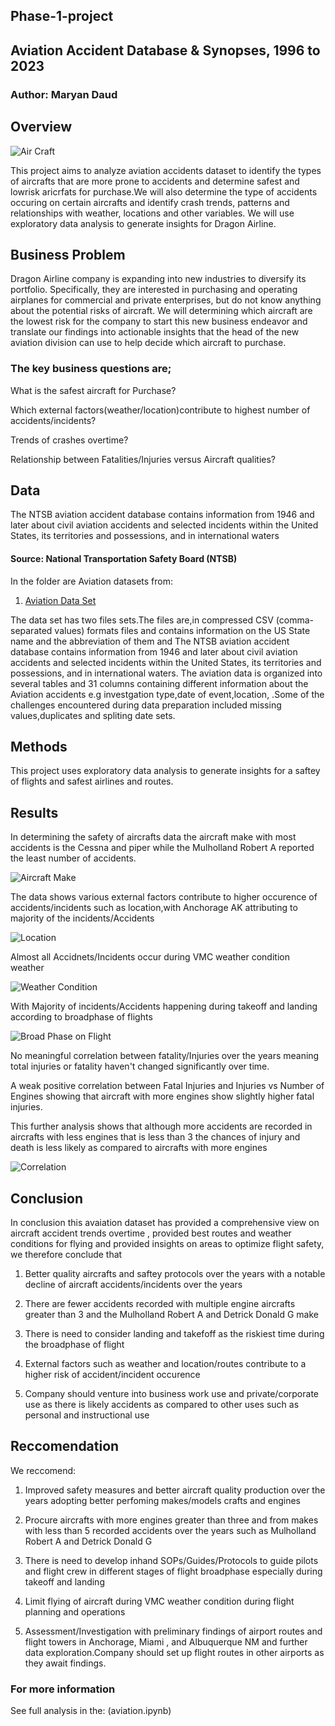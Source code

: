 ## Phase-1-project
## Aviation Accident Database & Synopses, 1996 to 2023
### Author: Maryan Daud

## Overview
![Air Craft](aircraft-155380716-612x612.jpg)

This project aims to analyze aviation accidents dataset to identify the types of aircrafts that are more prone to accidents and determine safest and lowrisk aricrfats for purchase.We will also determine the type of accidents occuring on certain aircrafts and identify crash trends, patterns and relationships with weather, locations and other variables. We will use exploratory data analysis to generate insights for Dragon Airline.

## Business Problem
Dragon Airline company is expanding into new industries to diversify its portfolio. Specifically, they are interested in purchasing and operating airplanes for commercial and private enterprises, but do not know anything about the potential risks of aircraft. We will determining which aircraft are the lowest risk for the company to start this new business endeavor and translate our findings into actionable insights that the head of the new aviation division can use to help decide which aircraft to purchase.

### The key business questions are;

What is the safest aircraft for Purchase?

Which external factors(weather/location)contribute to highest number of accidents/incidents? 

Trends of crashes overtime?

Relationship between Fatalities/Injuries versus Aircraft qualities?

## Data
The NTSB aviation accident database contains information from 1946 and later about civil aviation accidents and selected incidents within the United States, its territories and possessions, and in international waters

#### Source: National Transportation Safety Board (NTSB)

In the folder are Aviation datasets from:

1. [Aviation Data Set](https://www.kaggle.com/datasets/khsamaha/aviation-accident-database-synopses)

The data set has two files sets.The files are,in compressed CSV (comma-separated values) formats files and contains information on the US State name and the abbreviation of them and The NTSB aviation accident database contains information from 1946 and later about civil aviation accidents and selected incidents within the United States, its territories and possessions, and in international waters. The aviation data is organized into several tables and 31 columns containing different information about the Aviation accidents e.g investgation type,date of event,location, .Some of the challenges encountered during data preparation included missing values,duplicates and spliting date sets.

## Methods
This project uses exploratory data analysis to generate insights for a saftey of flights and safest airlines and routes.

## Results 

In determining the safety of aircrafts data  the aircraft make with most accidents is the Cessna and piper while the Mulholland Robert A reported the least number of accidents.

![Aircraft Make](image-7.png)

The data shows various external factors contribute to higher occurence of accidents/incidents such as location,with Anchorage AK attributing to majority of the incidents/Accidents 

![Location](image-6.png)

Almost all Accidnets/Incidents occur during VMC weather condition weather 

![Weather Condition](image-5.png)

With Majority of incidents/Accidents happening during takeoff and landing according to broadphase of flights 

![Broad Phase on Flight](image-4.png)

No meaningful correlation between fatality/Injuries over the years meaning total injuries or fatality haven't changed significantly over time.

A weak positive correlation between Fatal Injuries and Injuries vs Number of Engines showing that aircraft with more engines show slightly higher fatal injuries.

This further analysis shows that although more accidents are recorded in aircrafts with less engines that is less than 3 the chances of injury and death is less likely as compared to aircrafts with more engines 

![Correlation](image-8.png)


## Conclusion 

In conclusion this avaiation dataset has provided a comprehensive view on aircraft accident trends overtime , provided best routes and weather conditions for flying and provided insights on areas to optimize flight safety, we therefore conclude that 

1. Better quality aircrafts and saftey protocols over the years with a notable decline of aircraft accidents/incidents over the years

2. There are fewer accidents recorded with multiple engine aircrafts greater than 3 and the Mulholland Robert A and Detrick Donald G make

3. There is need to consider landing and takefoff as the riskiest time during the broadphase of flight 

4. External factors such as weather and location/routes contribute to a higher risk of accident/incident occurence 

5. Company should venture into business work use and private/corporate use as there is likely accidents as compared to other uses such as personal and instructional use

## Reccomendation 

We reccomend:

1. Improved safety measures and better aircraft quality production over the years adopting better perfoming makes/models crafts and engines 

2. Procure aircrafts with more engines greater than three and from makes with less than 5 recorded accidents over the years such as Mulholland Robert A and Detrick Donald G 

3. There is need to develop inhand SOPs/Guides/Protocols to guide pilots and flight crew in different stages of flight broadphase especially during takeoff and landing  

4. Limit flying of aircraft during VMC weather condition during flight planning and operations 

4. Assessment/Investigation with preliminary findings of airport routes and flight towers in Anchorage, Miami , and Albuquerque NM  and further data exploration.Company should set up flight routes in other airports as they await findings.

### For more information 

See full analysis in the: (aviation.ipynb)



